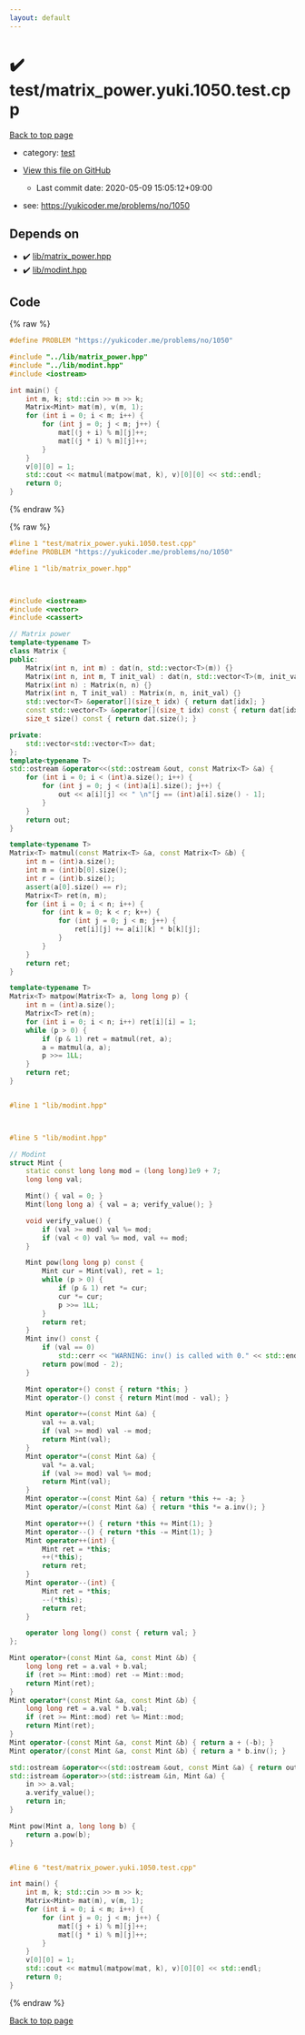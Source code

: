 ```yaml
---
layout: default
---
```


<!-- mathjax config similar to math.stackexchange -->
<script type="text/javascript" async
  src="https://cdnjs.cloudflare.com/ajax/libs/mathjax/2.7.5/MathJax.js?config=TeX-MML-AM_CHTML">
</script>
<script type="text/x-mathjax-config">
  MathJax.Hub.Config({
    TeX: { equationNumbers: { autoNumber: "AMS" }},
    tex2jax: {
      inlineMath: [ ['$','$'] ],
      processEscapes: true
    },
    "HTML-CSS": { matchFontHeight: false },
    displayAlign: "left",
    displayIndent: "2em"
  });
</script>

<script type="text/javascript" src="https://cdnjs.cloudflare.com/ajax/libs/jquery/3.4.1/jquery.min.js"></script>
<script src="https://cdn.jsdelivr.net/npm/jquery-balloon-js@1.1.2/jquery.balloon.min.js" integrity="sha256-ZEYs9VrgAeNuPvs15E39OsyOJaIkXEEt10fzxJ20+2I=" crossorigin="anonymous"></script>
<script type="text/javascript" src="../../assets/js/copy-button.js"></script>
<link rel="stylesheet" href="../../assets/css/copy-button.css" />


# :heavy_check_mark: test/matrix_power.yuki.1050.test.cpp

<a href="../../index.html">Back to top page</a>

* category: <a href="../../index.html#098f6bcd4621d373cade4e832627b4f6">test</a>
* <a href="{{ site.github.repository_url }}/blob/master/test/matrix_power.yuki.1050.test.cpp">View this file on GitHub</a>
    - Last commit date: 2020-05-09 15:05:12+09:00


* see: <a href="https://yukicoder.me/problems/no/1050">https://yukicoder.me/problems/no/1050</a>


## Depends on

* :heavy_check_mark: <a href="../../library/lib/matrix_power.hpp.html">lib/matrix_power.hpp</a>
* :heavy_check_mark: <a href="../../library/lib/modint.hpp.html">lib/modint.hpp</a>


## Code

<a id="unbundled"></a>
{% raw %}
```cpp
#define PROBLEM "https://yukicoder.me/problems/no/1050"

#include "../lib/matrix_power.hpp"
#include "../lib/modint.hpp"
#include <iostream>

int main() {
    int m, k; std::cin >> m >> k;
    Matrix<Mint> mat(m), v(m, 1);
    for (int i = 0; i < m; i++) {
        for (int j = 0; j < m; j++) {
            mat[(j + i) % m][j]++;
            mat[(j * i) % m][j]++;
        }
    }
    v[0][0] = 1;
    std::cout << matmul(matpow(mat, k), v)[0][0] << std::endl;
    return 0;
}

```
{% endraw %}

<a id="bundled"></a>
{% raw %}
```cpp
#line 1 "test/matrix_power.yuki.1050.test.cpp"
#define PROBLEM "https://yukicoder.me/problems/no/1050"

#line 1 "lib/matrix_power.hpp"



#include <iostream>
#include <vector>
#include <cassert>

// Matrix power
template<typename T>
class Matrix {
public:
    Matrix(int n, int m) : dat(n, std::vector<T>(m)) {}
    Matrix(int n, int m, T init_val) : dat(n, std::vector<T>(m, init_val)) {}
    Matrix(int n) : Matrix(n, n) {}
    Matrix(int n, T init_val) : Matrix(n, n, init_val) {}
    std::vector<T> &operator[](size_t idx) { return dat[idx]; }
    const std::vector<T> &operator[](size_t idx) const { return dat[idx]; }
    size_t size() const { return dat.size(); }

private:
    std::vector<std::vector<T>> dat;
};
template<typename T>
std::ostream &operator<<(std::ostream &out, const Matrix<T> &a) {
    for (int i = 0; i < (int)a.size(); i++) {
        for (int j = 0; j < (int)a[i].size(); j++) {
            out << a[i][j] << " \n"[j == (int)a[i].size() - 1];
        }
    }
    return out;
}

template<typename T>
Matrix<T> matmul(const Matrix<T> &a, const Matrix<T> &b) {
    int n = (int)a.size();
    int m = (int)b[0].size();
    int r = (int)b.size();
    assert(a[0].size() == r);
    Matrix<T> ret(n, m);
    for (int i = 0; i < n; i++) {
        for (int k = 0; k < r; k++) {
            for (int j = 0; j < m; j++) {
                ret[i][j] += a[i][k] * b[k][j];
            }
        }
    }
    return ret;
}

template<typename T>
Matrix<T> matpow(Matrix<T> a, long long p) {
    int n = (int)a.size();
    Matrix<T> ret(n);
    for (int i = 0; i < n; i++) ret[i][i] = 1;
    while (p > 0) {
        if (p & 1) ret = matmul(ret, a);
        a = matmul(a, a);
        p >>= 1LL;
    }
    return ret;
}


#line 1 "lib/modint.hpp"



#line 5 "lib/modint.hpp"

// Modint
struct Mint {
    static const long long mod = (long long)1e9 + 7;
    long long val;

    Mint() { val = 0; }
    Mint(long long a) { val = a; verify_value(); }

    void verify_value() {
        if (val >= mod) val %= mod;
        if (val < 0) val %= mod, val += mod;
    }

    Mint pow(long long p) const {
        Mint cur = Mint(val), ret = 1;
        while (p > 0) {
            if (p & 1) ret *= cur;
            cur *= cur;
            p >>= 1LL;
        }
        return ret;
    }
    Mint inv() const {
        if (val == 0)
            std::cerr << "WARNING: inv() is called with 0." << std::endl;
        return pow(mod - 2);
    }

    Mint operator+() const { return *this; }
    Mint operator-() const { return Mint(mod - val); }

    Mint operator+=(const Mint &a) {
        val += a.val;
        if (val >= mod) val -= mod;
        return Mint(val);
    }
    Mint operator*=(const Mint &a) {
        val *= a.val;
        if (val >= mod) val %= mod;
        return Mint(val);
    }
    Mint operator-=(const Mint &a) { return *this += -a; }
    Mint operator/=(const Mint &a) { return *this *= a.inv(); }

    Mint operator++() { return *this += Mint(1); }
    Mint operator--() { return *this -= Mint(1); }
    Mint operator++(int) {
        Mint ret = *this;
        ++(*this);
        return ret;
    }
    Mint operator--(int) {
        Mint ret = *this;
        --(*this);
        return ret;
    }

    operator long long() const { return val; }
};

Mint operator+(const Mint &a, const Mint &b) {
    long long ret = a.val + b.val;
    if (ret >= Mint::mod) ret -= Mint::mod;
    return Mint(ret);
}
Mint operator*(const Mint &a, const Mint &b) {
    long long ret = a.val * b.val;
    if (ret >= Mint::mod) ret %= Mint::mod;
    return Mint(ret);
}
Mint operator-(const Mint &a, const Mint &b) { return a + (-b); }
Mint operator/(const Mint &a, const Mint &b) { return a * b.inv(); }

std::ostream &operator<<(std::ostream &out, const Mint &a) { return out << a.val; }
std::istream &operator>>(std::istream &in, Mint &a) {
    in >> a.val;
    a.verify_value();
    return in;
}

Mint pow(Mint a, long long b) {
    return a.pow(b);
}


#line 6 "test/matrix_power.yuki.1050.test.cpp"

int main() {
    int m, k; std::cin >> m >> k;
    Matrix<Mint> mat(m), v(m, 1);
    for (int i = 0; i < m; i++) {
        for (int j = 0; j < m; j++) {
            mat[(j + i) % m][j]++;
            mat[(j * i) % m][j]++;
        }
    }
    v[0][0] = 1;
    std::cout << matmul(matpow(mat, k), v)[0][0] << std::endl;
    return 0;
}

```
{% endraw %}

<a href="../../index.html">Back to top page</a>

